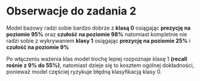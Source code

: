 # Obserwacje do zadania 2
Model bazowy radzi sobie bardzo dobrze z **klasą 0** osiągając **prezycję na poziomie 95%** oraz **czułość na poziomie 98%** natomiast kompletnie nie radzi sobie z wykrywaniem **klasy 1** osiągając **prezycję na poziomie 25%** i **czułość na poziomie 9%**

Po włączeniu ważenia klas model trochę lepiej rozpoznaje klasę 1 **(recall rośnie z 9% do 55%)**, natomiast dzieje się to kosztem ogólnej dokładności, ponieważ model częściej ryzykuje błędną klasyfikacją klasy 0.
